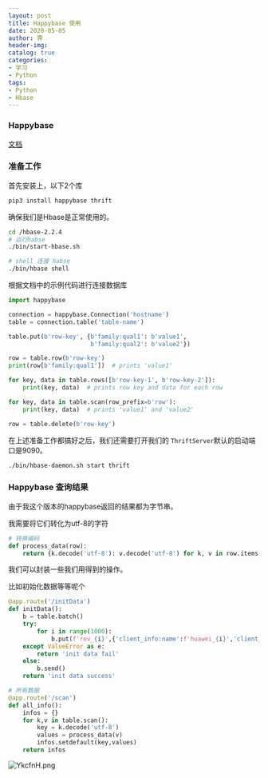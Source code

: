 ```yaml
---
layout: post
title: Happybase 使用
date: 2020-05-05
author: 霁
header-img:
catalog: true
categories:
- 学习
- Python
tags:
- Python
- Hbase
---
```




### Happybase

[文档](https://happybase.readthedocs.io/en/latest/index.html)

### 准备工作

首先安装上，以下2个库

```bash
pip3 install happybase thrift
```

确保我们是Hbase是正常使用的。

```bash
cd /hbase-2.2.4
# 运行habse
./bin/start-hbase.sh

# shell 连接 habse
./bin/hbase shell

```

根据文档中的示例代码进行连接数据库

```python
import happybase

connection = happybase.Connection('hostname')
table = connection.table('table-name')

table.put(b'row-key', {b'family:qual1': b'value1',
                       b'family:qual2': b'value2'})

row = table.row(b'row-key')
print(row[b'family:qual1'])  # prints 'value1'

for key, data in table.rows([b'row-key-1', b'row-key-2']):
    print(key, data)  # prints row key and data for each row

for key, data in table.scan(row_prefix=b'row'):
    print(key, data)  # prints 'value1' and 'value2'

row = table.delete(b'row-key')
```

在上述准备工作都搞好之后，我们还需要打开我们的 `ThriftServer`默认的启动端口是9090。

```bash
./bin/hbase-daemon.sh start thrift
```

### Happybase 查询结果

由于我这个版本的happybase返回的结果都为字节串。

我需要将它们转化为utf-8的字符

```python
# 转换编码
def process_data(row):
    return {k.decode('utf-8'): v.decode('utf-8') for k, v in row.items()}
```

我们可以封装一些我们用得到的操作。

比如初始化数据等等呢个

```python
@app.route('/initData')
def initData():
    b = table.batch()
    try:
        for i in range(1000):
            b.put(f'rev_{i}',{'client_info:name':f'huawei_{i}','client_info:data':'xyz','client_info:sensor_data':'xxxx'})
    except ValueError as e:
        return 'init data fail'
    else:
        b.send()
    return 'init data success'

# 所有数据
@app.route('/scan')
def all_info():
    infos = {} 
    for k,v in table.scan():
        key = k.decode('utf-8')
        values = process_data(v)
        infos.setdefault(key,values)
    return infos
```

![YkcfnH.png](https://s1.ax1x.com/2020/05/06/YkcfnH.png)